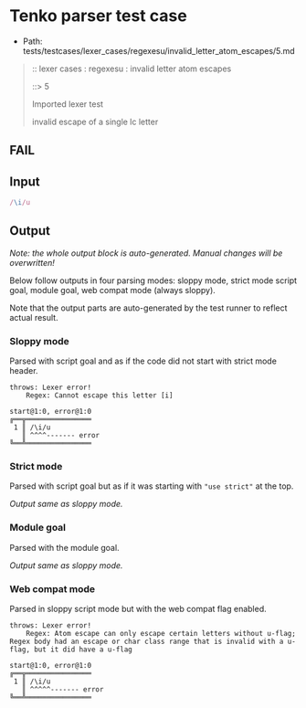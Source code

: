 # Tenko parser test case

- Path: tests/testcases/lexer_cases/regexesu/invalid_letter_atom_escapes/5.md

> :: lexer cases : regexesu : invalid letter atom escapes
>
> ::> 5
>
> Imported lexer test
>
> invalid escape of a single lc letter

## FAIL

## Input

`````js
/\i/u
`````

## Output

_Note: the whole output block is auto-generated. Manual changes will be overwritten!_

Below follow outputs in four parsing modes: sloppy mode, strict mode script goal, module goal, web compat mode (always sloppy).

Note that the output parts are auto-generated by the test runner to reflect actual result.

### Sloppy mode

Parsed with script goal and as if the code did not start with strict mode header.

`````
throws: Lexer error!
    Regex: Cannot escape this letter [i]

start@1:0, error@1:0
╔══╦════════════════
 1 ║ /\i/u
   ║ ^^^^------- error
╚══╩════════════════

`````

### Strict mode

Parsed with script goal but as if it was starting with `"use strict"` at the top.

_Output same as sloppy mode._

### Module goal

Parsed with the module goal.

_Output same as sloppy mode._

### Web compat mode

Parsed in sloppy script mode but with the web compat flag enabled.

`````
throws: Lexer error!
    Regex: Atom escape can only escape certain letters without u-flag; Regex body had an escape or char class range that is invalid with a u-flag, but it did have a u-flag

start@1:0, error@1:0
╔══╦════════════════
 1 ║ /\i/u
   ║ ^^^^^------- error
╚══╩════════════════

`````

